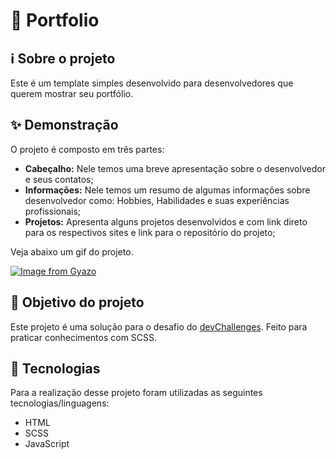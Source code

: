 # 🧾 Portfolio

## ℹ Sobre o projeto

Este é um template simples desenvolvido para desenvolvedores que querem mostrar seu portfólio.

## ✨ Demonstração

O projeto é composto em três partes:

<ul>
<li><strong>Cabeçalho:</strong> Nele temos uma breve apresentação sobre o desenvolvedor e seus contatos;</li>
<li><strong>Informações:</strong> Nele temos um resumo de algumas informações sobre desenvolvedor como: Hobbies, Habilidades e suas experiências profissionais;</li>
<li><strong>Projetos:</strong> Apresenta alguns projetos desenvolvidos e com link direto para os respectivos sites e link para o repositório do projeto;</li>

</ul>

Veja abaixo um gif do projeto.</br>

[![Image from Gyazo](https://i.gyazo.com/f3b46beafb80a410fbe4dd1cb62098c9.gif)](https://gyazo.com/f3b46beafb80a410fbe4dd1cb62098c9)

## 🎯 Objetivo do projeto

Este projeto é uma solução para o desafio do [devChallenges](https://devchallenges.io/challenges/5ZnOYsSXM24JWnCsNFlt).
Feito para praticar conhecimentos com SCSS.

## 🤖 Tecnologias

Para a realização desse projeto foram utilizadas as seguintes tecnologias/linguagens:

- HTML
- SCSS
- JavaScript

